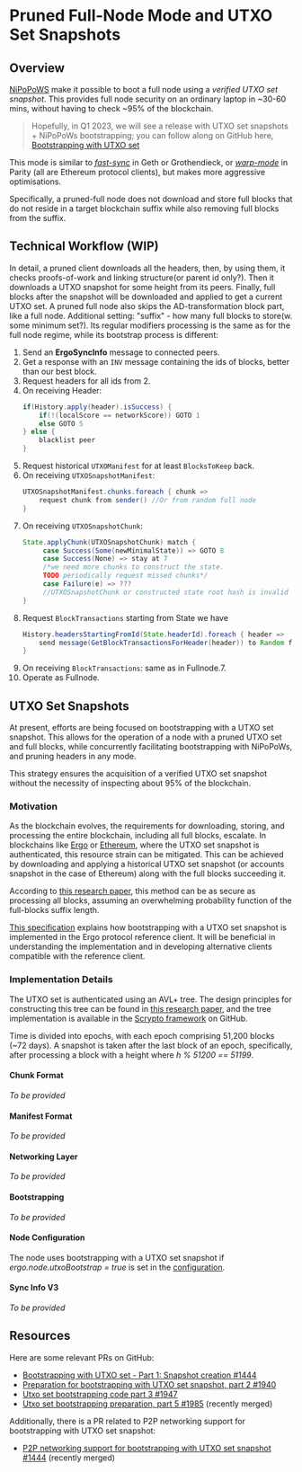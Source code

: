 # Pruned Full-Node Mode and UTXO Set Snapshots

## Overview 

[NiPoPoWS](nipopows.md) make it possible to boot a full node using a *verified UTXO set snapshot*. This provides full node security on an ordinary laptop in ~30-60 mins, without having to check ~95% of the blockchain. 

> Hopefully, in Q1 2023, we will see a release with UTXO set snapshots + NiPoPoWs bootstrapping; you can follow along on GitHub here, [Bootstrapping with UTXO set](https://github.com/ergoplatform/ergo/pull/1444)

This mode is similar to [*fast-sync*](https://ethereum.stackexchange.com/questions/1161/what-is-geths-fast-sync-and-why-is-it-faster) in Geth or Grothendieck, or [*warp-mode*](https://ethereum.stackexchange.com/questions/9991/what-is-paritys-warp-sync-and-why-is-it-faster-than-geth-fast) in Parity (all are Ethereum protocol clients), but makes more aggressive optimisations. 

Specifically, a pruned-full node does not download and store full blocks that do not reside in a target blockchain suffix while also removing full blocks from the suffix. 

## Technical Workflow (WIP)

In detail, a pruned client downloads all the headers, then, by using them, it checks proofs-of-work and linking structure(or parent id only?). Then it downloads a UTXO snapshot for some height from its peers. Finally, full blocks after the snapshot will be downloaded and applied to get a current UTXO set. A pruned full node also skips the AD-transformation block part, like a full node. Additional setting: "suffix" - how many full blocks to store(w. some minimum set?). Its regular modifiers processing is the same as for the full node regime, while its bootstrap process is different:

1.  Send an **ErgoSyncInfo** message to connected peers.
2.  Get a response with an `INV` message containing the ids of blocks, better than our best block.
3.  Request headers for all ids from 2.
4.  On receiving Header:
    ```java
    if(History.apply(header).isSuccess) {
        if(!(localScore == networkScore)) GOTO 1
        else GOTO 5
    } else {
        blacklist peer
    }
    ```
5.  Request historical `UTXOManifest` for at least `BlocksToKeep` back.
6.  On receiving `UTXOSnapshotManifest`:
    ```java
    UTXOSnapshotManifest.chunks.foreach { chunk =>
        request chunk from sender() //Or from random full node
    }
    ```
7.  On receiving `UTXOSnapshotChunk`:
    ```java
    State.applyChunk(UTXOSnapshotChunk) match {
         case Success(Some(newMinimalState)) => GOTO 8
         case Success(None) => stay at 7
         /*we need more chunks to construct the state.
         TODO periodically request missed chunks*/
         case Failure(e) => ???
         //UTXOSnapshotChunk or constructed state root hash is invalid
    }
    ```
8.  Request `BlockTransactions` starting from State we have
    ```java
    History.headersStartingFromId(State.headerId).foreach { header =>
        send message(GetBlockTransactionsForHeader(header)) to Random full node
    }
    ```
9.  On receiving `BlockTransactions`: same as in Fullnode.7.
10. Operate as Fullnode.

## UTXO Set Snapshots

At present, efforts are being focused on bootstrapping with a UTXO set snapshot. This allows for the operation of a node with a pruned UTXO set and full blocks, while concurrently facilitating bootstrapping with NiPoPoWs, and pruning headers in any mode.

This strategy ensures the acquisition of a verified UTXO set snapshot without the necessity of inspecting about 95% of the blockchain.

### Motivation

As the blockchain evolves, the requirements for downloading, storing, and processing the entire blockchain, including all full blocks, escalate. In blockchains like [Ergo](https://www.ergoplatform.com/) or [Ethereum](https://ethereum.org/), where the UTXO set snapshot is authenticated, this resource strain can be mitigated. This can be achieved by downloading and applying a historical UTXO set snapshot (or accounts snapshot in the case of Ethereum) along with the full blocks succeeding it. 

According to [this research paper](https://eprint.iacr.org/2018/129), this method can be as secure as processing all blocks, assuming an overwhelming probability function of the full-blocks suffix length.

[This specification](https://github.com/ergoplatform/ergo/blob/master/papers/utxo.md) explains how bootstrapping with a UTXO set snapshot is implemented in the Ergo protocol reference client. It will be beneficial in understanding the implementation and in developing alternative clients compatible with the reference client.

### Implementation Details

The UTXO set is authenticated using an AVL+ tree. The design principles for constructing this tree can be found in [this research paper](https://eprint.iacr.org/2016/994.pdf), and the tree implementation is available in the [Scrypto framework](https://github.com/input-output-hk/scrypto) on GitHub.

Time is divided into epochs, with each epoch comprising 51,200 blocks (~72 days). A snapshot is taken after the last block of an epoch, specifically, after processing a block with a height where *h % 51200 == 51199*.

#### Chunk Format

*To be provided*

#### Manifest Format

*To be provided*

#### Networking Layer

*To be provided*

#### Bootstrapping

*To be provided*

#### Node Configuration

The node uses bootstrapping with a UTXO set snapshot if *ergo.node.utxoBootstrap = true* is set in the [configuration](conf-node.md).

#### Sync Info V3

*To be provided*

## Resources

Here are some relevant PRs on GitHub:

- [Bootstrapping with UTXO set - Part 1: Snapshot creation #1444](https://github.com/ergoplatform/ergo/pull/1444)
- [Preparation for bootstrapping with UTXO set snapshot, part 2 #1940](https://github.com/ergoplatform/ergo/pull/1940)
- [Utxo set bootstrapping code part 3 #1947](https://github.com/ergoplatform/ergo/pull/1947)
- [Utxo set bootstrapping preparation, part 5 #1985](https://github.com/ergoplatform/ergo/pull/1985) (recently merged)

Additionally, there is a PR related to P2P networking support for bootstrapping with UTXO set snapshot:

- [P2P networking support for bootstrapping with UTXO set snapshot #1444](https://github.com/ergoplatform/ergo/pull/1444) (recently merged)
